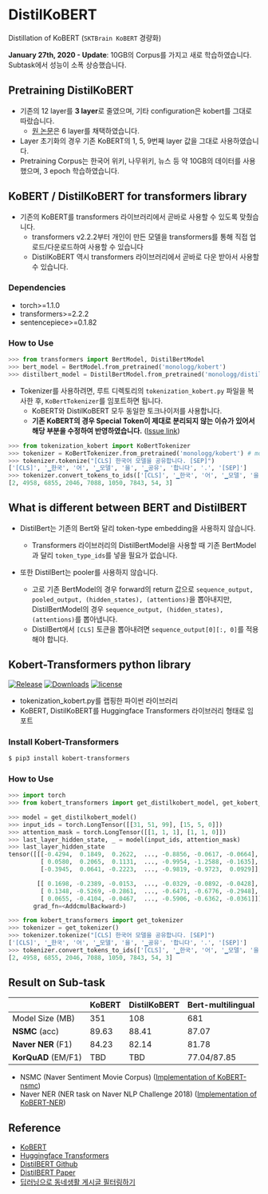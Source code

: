 # DistilKoBERT

Distillation of KoBERT (`SKTBrain KoBERT` 경량화)

**January 27th, 2020 - Update**: 10GB의 Corpus를 가지고 새로 학습하였습니다. Subtask에서 성능이 소폭 상승했습니다.

## Pretraining DistilKoBERT

- 기존의 12 layer를 **3 layer**로 줄였으며, 기타 configuration은 kobert를 그대로 따랐습니다.
  - [원 논문](https://arxiv.org/abs/1910.01108)은 6 layer를 채택하였습니다.
- Layer 초기화의 경우 기존 KoBERT의 1, 5, 9번째 layer 값을 그대로 사용하였습니다.
- Pretraining Corpus는 한국어 위키, 나무위키, 뉴스 등 약 10GB의 데이터를 사용했으며, 3 epoch 학습하였습니다.

## KoBERT / DistilKoBERT for transformers library

- 기존의 KoBERT를 transformers 라이브러리에서 곧바로 사용할 수 있도록 맞췄습니다.
  - transformers v2.2.2부터 개인이 만든 모델을 transformers를 통해 직접 업로드/다운로드하여 사용할 수 있습니다
  - DistilKoBERT 역시 transformers 라이브러리에서 곧바로 다운 받아서 사용할 수 있습니다.

### Dependencies

- torch>=1.1.0
- transformers>=2.2.2
- sentencepiece>=0.1.82

### How to Use

```python
>>> from transformers import BertModel, DistilBertModel
>>> bert_model = BertModel.from_pretrained('monologg/kobert')
>>> distilbert_model = DistilBertModel.from_pretrained('monologg/distilkobert')
```

- Tokenizer를 사용하려면, 루트 디렉토리의 `tokenization_kobert.py` 파일을 복사한 후, `KoBertTokenizer`를 임포트하면 됩니다.
  - KoBERT와 DistilKoBERT 모두 동일한 토크나이저를 사용합니다.
  - **기존 KoBERT의 경우 Special Token이 제대로 분리되지 않는 이슈가 있어서 해당 부분을 수정하여 반영하였습니다.** ([Issue link](https://github.com/SKTBrain/KoBERT/issues/11))

```python
>>> from tokenization_kobert import KoBertTokenizer
>>> tokenizer = KoBertTokenizer.from_pretrained('monologg/kobert') # monologg/distilkobert도 동일
>>> tokenizer.tokenize("[CLS] 한국어 모델을 공유합니다. [SEP]")
['[CLS]', '▁한국', '어', '▁모델', '을', '▁공유', '합니다', '.', '[SEP]']
>>> tokenizer.convert_tokens_to_ids(['[CLS]', '▁한국', '어', '▁모델', '을', '▁공유', '합니다', '.', '[SEP]'])
[2, 4958, 6855, 2046, 7088, 1050, 7843, 54, 3]
```

## What is different between BERT and DistilBERT

- DistilBert는 기존의 Bert와 달리 token-type embedding을 사용하지 않습니다.

  - Transformers 라이브러리의 DistilBertModel을 사용할 때 기존 BertModel 과 달리 `token_type_ids`를 넣을 필요가 없습니다.

- 또한 DistilBert는 pooler를 사용하지 않습니다.

  - 고로 기존 BertModel의 경우 forward의 return 값으로 `sequence_output, pooled_output, (hidden_states), (attentions)`을 뽑아내지만, DistilBertModel의 경우 `sequence_output, (hidden_states), (attentions)`를 뽑아냅니다.
  - DistilBert에서 `[CLS]` 토큰을 뽑아내려면 `sequence_output[0][:, 0]`를 적용해야 합니다.

## Kobert-Transformers python library

[![Release](https://img.shields.io/badge/release-v0.2.0-green)](https://pypi.org/project/kobert-transformers/)
[![Downloads](https://pepy.tech/badge/kobert-transformers)](https://pepy.tech/project/kobert-transformers)
[![license](https://img.shields.io/badge/license-Apache%202.0-red)](https://github.com/monologg/DistilKoBERT/blob/master/LICENSE)

- tokenization_kobert.py를 랩핑한 파이썬 라이브러리
- KoBERT, DistilKoBERT를 Huggingface Transformers 라이브러리 형태로 임포트

### Install Kobert-Transformers

```bash
$ pip3 install kobert-transformers
```

### How to Use

```python
>>> import torch
>>> from kobert_transformers import get_distilkobert_model, get_kobert_model

>>> model = get_distilkobert_model()
>>> input_ids = torch.LongTensor([[31, 51, 99], [15, 5, 0]])
>>> attention_mask = torch.LongTensor([[1, 1, 1], [1, 1, 0]])
>>> last_layer_hidden_state, _ = model(input_ids, attention_mask)
>>> last_layer_hidden_state
tensor([[[-0.4294,  0.1849,  0.2622,  ..., -0.8856, -0.0617, -0.0664],
         [ 0.0580,  0.2065,  0.1131,  ..., -0.9954, -1.2588, -0.1635],
         [-0.3945,  0.0641, -0.2223,  ..., -0.9819, -0.9723,  0.0929]],

        [[ 0.1698, -0.2389, -0.0153,  ..., -0.0329, -0.0892, -0.0428],
         [ 0.1348, -0.5269, -0.2861,  ..., -0.6471, -0.6776, -0.2948],
         [ 0.0655, -0.4104, -0.0467,  ..., -0.5906, -0.6362, -0.0361]]],
       grad_fn=<AddcmulBackward>)
```

```python
>>> from kobert_transformers import get_tokenizer
>>> tokenizer = get_tokenizer()
>>> tokenizer.tokenize("[CLS] 한국어 모델을 공유합니다. [SEP]")
['[CLS]', '▁한국', '어', '▁모델', '을', '▁공유', '합니다', '.', '[SEP]']
>>> tokenizer.convert_tokens_to_ids(['[CLS]', '▁한국', '어', '▁모델', '을', '▁공유', '합니다', '.', '[SEP]'])
[2, 4958, 6855, 2046, 7088, 1050, 7843, 54, 3]
```

## Result on Sub-task

|                     | KoBERT | DistilKoBERT | Bert-multilingual |
| ------------------- | ------ | ------------ | ----------------- |
| Model Size (MB)     | 351    | 108          | 681               |
| **NSMC** (acc)      | 89.63  | 88.41        | 87.07             |
| **Naver NER** (F1)  | 84.23  | 82.14        | 81.78             |
| **KorQuAD** (EM/F1) | TBD    | TBD          | 77.04/87.85       |

- NSMC (Naver Sentiment Movie Corpus) ([Implementation of KoBERT-nsmc](https://github.com/monologg/KoBERT-nsmc))
- Naver NER (NER task on Naver NLP Challenge 2018) ([Implementation of KoBERT-NER](https://github.com/monologg/KoBERT-NER))

## Reference

- [KoBERT](https://github.com/SKTBrain/KoBERT)
- [Huggingface Transformers](https://github.com/huggingface/transformers)
- [DistilBERT Github](https://github.com/huggingface/transformers/blob/master/examples/distillation/README.md)
- [DistilBERT Paper](https://arxiv.org/abs/1910.01108)
- [딥러닝으로 동네생활 게시글 필터링하기](https://medium.com/daangn/%EB%94%A5%EB%9F%AC%EB%8B%9D%EC%9C%BC%EB%A1%9C-%EB%8F%99%EB%84%A4%EC%83%9D%ED%99%9C-%EA%B2%8C%EC%8B%9C%EA%B8%80-%ED%95%84%ED%84%B0%EB%A7%81%ED%95%98%EA%B8%B0-263cfe4bc58d)
